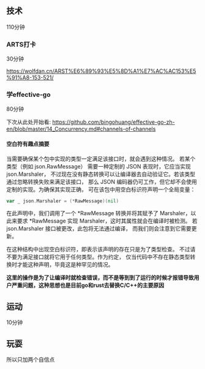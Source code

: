 ## 技术
110分钟
### ARTS打卡
30分钟

https://wolfdan.cn/ARST%E6%89%93%E5%8D%A1%E7%AC%AC153%E5%91%A8-153-521/


### 学effective-go
80分钟

下次从此处开始看:
https://github.com/bingohuang/effective-go-zh-en/blob/master/14_Concurrency.md#channels-of-channels

#### 空白符有趣点摘要

当需要确保某个包中实现的类型一定满足该接口时，就会遇到这种情况。 若某个类型（例如 json.RawMessage） 需要一种定制的 JSON 表现时，它应当实现 json.Marshaler， 不过现在没有静态转换可以让编译器去自动验证它。若该类型通过忽略转换失败来满足该接口， 那么 JSON 编码器仍可工作，但它却不会使用定制的实现。为确保其实现正确， 可在该包中用空白标识符声明一个全局变量：

```go
var _ json.Marshaler = (*RawMessage)(nil)
```

在此声明中，我们调用了一个 *RawMessage 转换并将其赋予了 Marshaler，以此来要求 *RawMessage 实现 Marshaler，这时其属性就会在编译时被检测。 若 json.Marshaler 接口被更改，此包将无法通过编译， 而我们则会注意到它需要更新。

在这种结构中出现空白标识符，即表示该声明的存在只是为了类型检查。 不过请不要为满足接口就将它用于任何类型。作为约定， 仅当代码中不存在静态类型转换时才能这种声明，毕竟这是种罕见的情况。

**这里的操作是为了让编译时就检查错误，而不是等到到了运行的时候才报错导致用户严重问题，这种思想也是目前go和rust去替换C/C++的主要原因**

## 运动
10分钟

## 玩耍
所以只加两个自信点